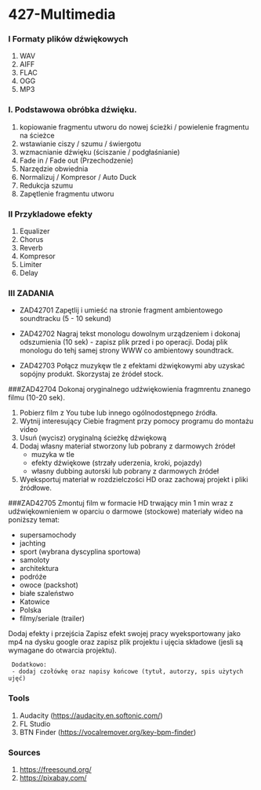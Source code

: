 # 427-Multimedia

### I Formaty plików dźwiękowych

1. WAV
2. AIFF
3. FLAC
4. OGG
5. MP3

### I. Podstawowa obróbka dźwięku.

1. kopiowanie fragmentu utworu do nowej ścieżki / powielenie fragmentu na ścieżce
2. wstawianie ciszy / szumu / świergotu
3. wzmacnianie dźwięku (ściszanie / podgłaśnianie)
4. Fade in / Fade out (Przechodzenie)
5. Narzędzie obwiednia
6. Normalizuj / Kompresor / Auto Duck
7. Redukcja szumu
8. Zapętlenie fragmentu utworu

### II Przykladowe efekty

1. Equalizer
2. Chorus
3. Reverb
4. Kompresor
5. Limiter
6. Delay


### III ZADANIA

- ZAD42701
Zapętlij i umieść na stronie fragment ambientowego soundtracku (5 - 10 sekund)

- ZAD42702
Nagraj tekst monologu dowolnym urządzeniem i dokonaj odszumienia (10 sek) - zapisz plik przed i po operacji. Dodaj plik monologu do tehj samej strony WWW co ambientowy soundtrack.

- ZAD42703
Połącz muzykęw tle z efektami dżwiękowymi aby uzyskać sopójny produkt. Skorzystaj ze źródeł stock.

###ZAD42704
Dokonaj oryginalnego udźwiękowienia fragmrentu znanego filmu (10-20 sek). 
1. Pobierz film z You tube lub innego ogólnodostępnego źródła.
2. Wytnij interesujący Ciebie fragment przy pomocy programu do montażu video
3. Usuń (wycisz) oryginalną ścieżkę dźwiękową
4. Dodaj własny materiał stworzony lub pobrany z darmowych źródeł
   - muzyka w tle
   - efekty dźwiękowe (strzały uderzenia, kroki, pojazdy)
   - własny dubbing autorski lub pobrany z darmowych źródeł
5. Wyeksportuj materiał w rozdzielczości HD oraz zachowaj projekt i pliki źródłowe.

###ZAD42705
Zmontuj film w formacie HD trwający min 1 min wraz z udźwiękownieniem w oparciu o darmowe (stockowe) materiały wideo na poniższy temat:
   - supersamochody
   - jachting
   - sport (wybrana dyscyplina sportowa)
   - samoloty
   - architektura
   - podróźe
   - owoce (packshot)
   - białe szaleństwo
   - Katowice
   - Polska
   - filmy/seriale (trailer)
     
Dodaj efekty i przejścia
Zapisz efekt swojej pracy wyeksportowany jako mp4 na dysku google oraz zapisz plik projektu i ujęcia składowe (jesli są wymagane do otwarcia projektu).

     Dodatkowo:
     - dodaj czołówkę oraz napisy końcowe (tytuł, autorzy, spis użytych ujęć)


### Tools
1. Audacity (https://audacity.en.softonic.com/)
2. FL Studio
3. BTN Finder (https://vocalremover.org/key-bpm-finder)

### Sources
1. https://freesound.org/
2. https://pixabay.com/
